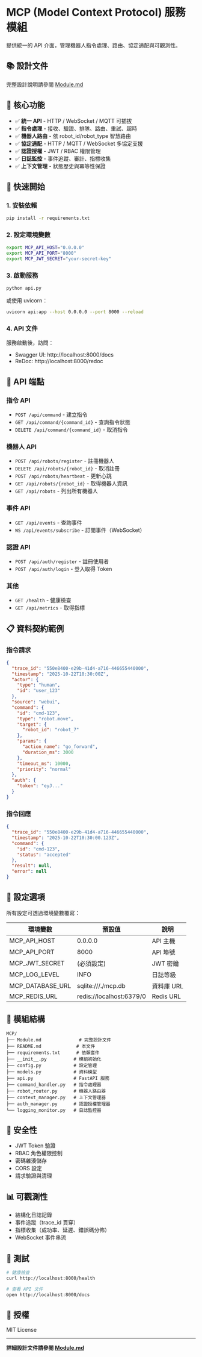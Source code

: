 # MCP (Model Context Protocol) 服務模組

提供統一的 API 介面，管理機器人指令處理、路由、協定適配與可觀測性。

## 📚 設計文件

完整設計說明請參閱 [Module.md](Module.md)

## 🎯 核心功能

- ✅ **統一 API** - HTTP / WebSocket / MQTT 可插拔
- ✅ **指令處理** - 接收、驗證、排隊、路由、重試、超時
- ✅ **機器人路由** - 依 robot_id/robot_type 智慧路由
- ✅ **協定適配** - HTTP / MQTT / WebSocket 多協定支援
- ✅ **認證授權** - JWT / RBAC 權限管理
- ✅ **日誌監控** - 事件追蹤、審計、指標收集
- ✅ **上下文管理** - 狀態歷史與冪等性保證

## 🚀 快速開始

### 1. 安裝依賴

```bash
pip install -r requirements.txt
```

### 2. 設定環境變數

```bash
export MCP_API_HOST="0.0.0.0"
export MCP_API_PORT="8000"
export MCP_JWT_SECRET="your-secret-key"
```

### 3. 啟動服務

```bash
python api.py
```

或使用 uvicorn：

```bash
uvicorn api:app --host 0.0.0.0 --port 8000 --reload
```

### 4. API 文件

服務啟動後，訪問：
- Swagger UI: http://localhost:8000/docs
- ReDoc: http://localhost:8000/redoc

## 📖 API 端點

### 指令 API

- `POST /api/command` - 建立指令
- `GET /api/command/{command_id}` - 查詢指令狀態
- `DELETE /api/command/{command_id}` - 取消指令

### 機器人 API

- `POST /api/robots/register` - 註冊機器人
- `DELETE /api/robots/{robot_id}` - 取消註冊
- `POST /api/robots/heartbeat` - 更新心跳
- `GET /api/robots/{robot_id}` - 取得機器人資訊
- `GET /api/robots` - 列出所有機器人

### 事件 API

- `GET /api/events` - 查詢事件
- `WS /api/events/subscribe` - 訂閱事件（WebSocket）

### 認證 API

- `POST /api/auth/register` - 註冊使用者
- `POST /api/auth/login` - 登入取得 Token

### 其他

- `GET /health` - 健康檢查
- `GET /api/metrics` - 取得指標

## 📋 資料契約範例

### 指令請求

```json
{
  "trace_id": "550e8400-e29b-41d4-a716-446655440000",
  "timestamp": "2025-10-22T10:30:00Z",
  "actor": {
    "type": "human",
    "id": "user_123"
  },
  "source": "webui",
  "command": {
    "id": "cmd-123",
    "type": "robot.move",
    "target": {
      "robot_id": "robot_7"
    },
    "params": {
      "action_name": "go_forward",
      "duration_ms": 3000
    },
    "timeout_ms": 10000,
    "priority": "normal"
  },
  "auth": {
    "token": "eyJ..."
  }
}
```

### 指令回應

```json
{
  "trace_id": "550e8400-e29b-41d4-a716-446655440000",
  "timestamp": "2025-10-22T10:30:00.123Z",
  "command": {
    "id": "cmd-123",
    "status": "accepted"
  },
  "result": null,
  "error": null
}
```

## 🔧 設定選項

所有設定可透過環境變數覆寫：

| 環境變數 | 預設值 | 說明 |
|---------|--------|------|
| MCP_API_HOST | 0.0.0.0 | API 主機 |
| MCP_API_PORT | 8000 | API 埠號 |
| MCP_JWT_SECRET | (必須設定) | JWT 密鑰 |
| MCP_LOG_LEVEL | INFO | 日誌等級 |
| MCP_DATABASE_URL | sqlite:///./mcp.db | 資料庫 URL |
| MCP_REDIS_URL | redis://localhost:6379/0 | Redis URL |

## 📁 模組結構

```
MCP/
├── Module.md              # 完整設計文件
├── README.md             # 本文件
├── requirements.txt      # 依賴套件
├── __init__.py          # 模組初始化
├── config.py            # 設定管理
├── models.py            # 資料模型
├── api.py               # FastAPI 服務
├── command_handler.py   # 指令處理器
├── robot_router.py      # 機器人路由器
├── context_manager.py   # 上下文管理器
├── auth_manager.py      # 認證授權管理器
└── logging_monitor.py   # 日誌監控器
```

## 🔐 安全性

- JWT Token 驗證
- RBAC 角色權限控制
- 密碼雜湊儲存
- CORS 設定
- 請求驗證與清理

## 📊 可觀測性

- 結構化日誌記錄
- 事件追蹤（trace_id 貫穿）
- 指標收集（成功率、延遲、錯誤碼分佈）
- WebSocket 事件串流

## 🧪 測試

```bash
# 健康檢查
curl http://localhost:8000/health

# 查看 API 文件
open http://localhost:8000/docs
```

## 📝 授權

MIT License

---

**詳細設計文件請參閱 [Module.md](Module.md)**
